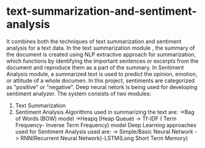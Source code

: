 # text-summarization-and-sentiment-analysis
It combines both the techniques of text summarization and sentiment analysis for a text data.
In the text summarization module , the summary of the document is created using NLP extractive approach for summarization,
which functions by identifying the important sentences or excerpts from the document and reproduce
them as a part of the summary.
In Sentiment Analysis module, a summarized text is used to predict the opinion, emotion, or attitude of a whole
documen. In this project, sentiments are categorized as "positive" or "negative". Deep neural netork is being used for developing sentiment analyzer.
The system consists of two modules:
1. Text Summarization
2. Sentiment Analysis
Algorithms used in summarizing the text are:
->Bag of Words (BOW) model
->Heapq (Heap Queue)
-> Tf-IDF ( Term Frequency- Inverse Term Frequency) model
Deep Learning approaches used for Sentiment Analysis used are:
-> Simple/Basic Neural Network
-> RNN(Recurrent Neural Network)-LSTM(Long Short Term Memory) 
